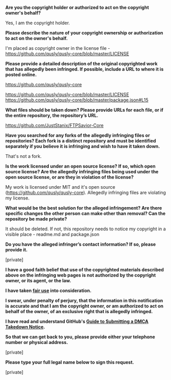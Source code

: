 **Are you the copyright holder or authorized to act on the copyright owner's behalf?**

Yes, I am the copyright holder.

**Please describe the nature of your copyright ownership or authorization to act on the owner's behalf.**

I'm placed as copyright owner in the license file - https://github.com/qusly/qusly-core/blob/master/LICENSE

**Please provide a detailed description of the original copyrighted work that has allegedly been infringed. If possible, include a URL to where it is posted online.**

https://github.com/qusly/qusly-core

https://github.com/qusly/qusly-core/blob/master/LICENSE  
https://github.com/qusly/qusly-core/blob/master/package.json#L15

**What files should be taken down? Please provide URLs for each file, or if the entire repository, the repository’s URL.**

https://github.com/JustStanix/FTPSavior-Core

**Have you searched for any forks of the allegedly infringing files or repositories? Each fork is a distinct repository and must be identified separately if you believe it is infringing and wish to have it taken down.**

That's not a fork.

**Is the work licensed under an open source license? If so, which open source license? Are the allegedly infringing files being used under the open source license, or are they in violation of the license?**

My work is licensed under MIT and it's open source (https://github.com/qusly/qusly-core). Allegedly infringing files are violating my license.

**What would be the best solution for the alleged infringement? Are there specific changes the other person can make other than removal? Can the repository be made private?**

It should be deleted. If not, this repository needs to notice my copyright in a visible place - readme.md and package.json

**Do you have the alleged infringer’s contact information? If so, please provide it.**

[private]

**I have a good faith belief that use of the copyrighted materials described above on the infringing web pages is not authorized by the copyright owner, or its agent, or the law.**

**I have taken <a href="https://www.lumendatabase.org/topics/22">fair use</a> into consideration.**

**I swear, under penalty of perjury, that the information in this notification is accurate and that I am the copyright owner, or am authorized to act on behalf of the owner, of an exclusive right that is allegedly infringed.**

**I have read and understand GitHub's <a href="https://help.github.com/articles/guide-to-submitting-a-dmca-takedown-notice/">Guide to Submitting a DMCA Takedown Notice</a>.**

**So that we can get back to you, please provide either your telephone number or physical address.**

[private]

**Please type your full legal name below to sign this request.**

[private]
